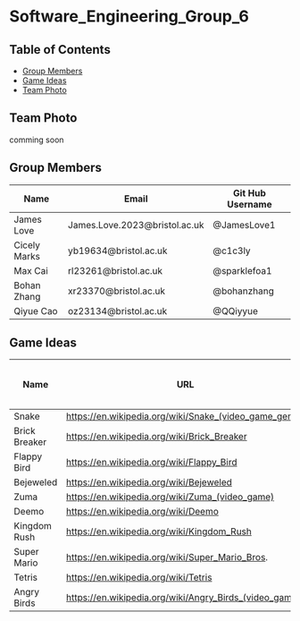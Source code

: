 # Software_Engineering_Group_6

## Table of Contents  
- [Group Members](#group-members)
- [Game Ideas](#game-ideas)
- [Team Photo](#team-photo)

## Team Photo
comming soon 

## Group Members
<table>
    <thead>
        <th>Name</th>
        <th>Email</th>
        <th>Git Hub Username</th>
    </thead>
    <tr>
        <td>James Love</td>
        <td>James.Love.2023@bristol.ac.uk</td>
        <td>@JamesLove1</td>
    </tr>
    <tr>
        <td>Cicely Marks</td>
        <td>yb19634@bristol.ac.uk</td>
        <td>@c1c3ly</td>
    </tr>
    <tr>
        <td>Max Cai</td>
        <td>rl23261@bristol.ac.uk</td>
        <td>@sparklefoa1</td>
    </tr>
    <tr>
        <td>Bohan Zhang</td>
        <td>xr23370@bristol.ac.uk</td>
        <td>@bohanzhang</td>
    </tr>
    <tr>
        <td>Qiyue Cao</td>
        <td>oz23134@bristol.ac.uk</td>
        <td>@QQiyyue</td>
    </tr>
</table>



## Game Ideas
| Name | URL | Sutibility / Intrest / Ranking|
| -------- | -------- | -------- |
| Snake| https://en.wikipedia.org/wiki/Snake_(video_game_genre)   |
| Brick Breaker| https://en.wikipedia.org/wiki/Brick_Breaker   |
| Flappy Bird| https://en.wikipedia.org/wiki/Flappy_Bird  |
| Bejeweled| https://en.wikipedia.org/wiki/Bejeweled  |
| Zuma| https://en.wikipedia.org/wiki/Zuma_(video_game)  |
| Deemo| https://en.wikipedia.org/wiki/Deemo  |
| Kingdom Rush| https://en.wikipedia.org/wiki/Kingdom_Rush  |
| Super Mario| https://en.wikipedia.org/wiki/Super_Mario_Bros.  |
| Tetris| https://en.wikipedia.org/wiki/Tetris  |
| Angry Birds| https://en.wikipedia.org/wiki/Angry_Birds_(video_game)  |